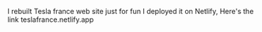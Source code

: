 I rebuilt Tesla france web site just for fun
I deployed it on Netlify, Here's the link teslafrance.netlify.app
